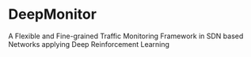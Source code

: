 # DeepMonitor
A Flexible and Fine-grained Traffic Monitoring Framework in SDN based Networks applying Deep Reinforcement Learning
